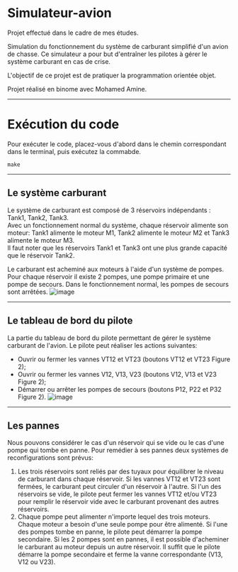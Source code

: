 # Simulateur-avion
Projet effectué dans le cadre de mes études.  

Simulation du fonctionnement du système de carburant simplifié d'un avion de chasse. Ce simulateur a pour but d'entraîner les pilotes à gérer le système carburant en cas de crise.    

L'objectif de ce projet est de pratiquer la programmation orientée objet.

Projet réalisé en binome avec Mohamed Amine.

---
# Exécution du code
Pour exécuter le code, placez-vous d'abord dans le chemin correspondant dans le terminal, puis exécutez la commabde.
```
make
```

---
## Le système carburant
Le système de carburant est composé de 3 réservoirs indépendants : Tank1, Tank2, Tank3.  
Avec un fonctionnement normal du système, chaque réservoir alimente son moteur: Tank1 alimente le moteur M1, Tank2 alimente le moteur M2 et Tank3 alimente le moteur M3.   
Il faut noter que les réservoirs Tank1 et Tank3 ont une plus grande capacité que le réservoir Tank2.  

Le carburant est acheminé aux moteurs à l'aide d'un système de pompes. Pour chaque réservoir il existe 2 pompes, une pompe primaire et une pompe de secours. Dans le fonctionnement normal, les pompes de secours sont arrêtées.
![image](https://user-images.githubusercontent.com/72187742/233805763-da285366-c5d1-4217-94f2-dc545a07a0eb.png)

---
## Le tableau de bord du pilote
La partie du tableau de bord du pilote permettant de gérer le système carburant de l'avion. Le pilote peut réaliser les actions suivantes:
- Ouvrir ou fermer les vannes VT12 et VT23 (boutons VT12 et VT23 Figure 2);
- Ouvrir ou fermer les vannes V12, V13, V23 (boutons V12, V13 et V23 Figure 2);
- Démarrer ou arrêter les pompes de secours (boutons P12, P22 et P32 Figure 2).
![image](https://user-images.githubusercontent.com/72187742/233805787-af833f93-f811-4837-b3f8-8309c411f02e.png)

---
## Les pannes
Nous pouvons considérer le cas d'un réservoir qui se vide ou le cas d'une pompe qui tombe en panne. Pour remédier à ses pannes deux systèmes de reconfigurations sont prévus:
1. Les trois réservoirs sont reliés par des tuyaux pour équilibrer le niveau de carburant dans chaque réservoir. Si les vannes VT12 et VT23 sont fermées, le carburant peut circuler d'un réservoir à l'autre. Si l'un des réservoirs se vide, le pilote peut fermer les vannes VT12 et/ou VT23 pour remplir le réservoir vide avec le carburant provenant des autres réservoirs.
2. Chaque pompe peut alimenter n'importe lequel des trois moteurs. Chaque moteur a besoin d'une seule pompe pour être alimenté. Si l'une des pompes tombe en panne, le pilote peut démarrer la pompe secondaire. Si les 2 pompes sont en pannes, il est possible d'acheminer le carburant au moteur depuis un autre réservoir. Il suffit que le pilote démarre la pompe secondaire et ferme la vanne correspondante (V13, V12 ou V23).
